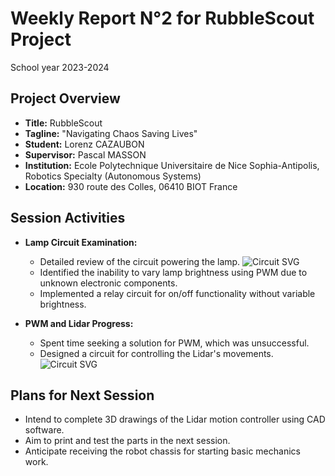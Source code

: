 # Weekly Report N°2 for RubbleScout Project
School year 2023-2024

## Project Overview
- **Title:** RubbleScout
- **Tagline:** "Navigating Chaos Saving Lives"
- **Student:** Lorenz CAZAUBON
- **Supervisor:** Pascal MASSON
- **Institution:** Ecole Polytechnique Universitaire de Nice Sophia-Antipolis, Robotics Specialty (Autonomous Systems)
- **Location:** 930 route des Colles, 06410 BIOT France

## Session Activities
- **Lamp Circuit Examination:**
  - Detailed review of the circuit powering the lamp. ![Circuit SVG](https://github.com/Templatew/RubbleScout/blob/main/Docs/Weekly%20Reports/Weekly%20Report%20N%C2%B02%20For%20RubbleScout%20Project/Flood-Lamp-Controller-for-RubbleScout.jpg)
  - Identified the inability to vary lamp brightness using PWM due to unknown electronic components.
  - Implemented a relay circuit for on/off functionality without variable brightness.

- **PWM and Lidar Progress:**
  - Spent time seeking a solution for PWM, which was unsuccessful.
  - Designed a circuit for controlling the Lidar's movements. ![Circuit SVG](https://github.com/Templatew/RubbleScout/blob/main/Docs/Weekly%20Reports/Weekly%20Report%20N%C2%B02%20For%20RubbleScout%20Project/Lidar%20Mouvement%20Control%20Circuit.svg)

## Plans for Next Session
- Intend to complete 3D drawings of the Lidar motion controller using CAD software.
- Aim to print and test the parts in the next session.
- Anticipate receiving the robot chassis for starting basic mechanics work.
